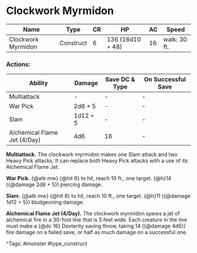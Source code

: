 # Clockwork Myrmidon

| Name | Type | CR | HP | AC | Speed |
|------|------|----|----|----|-------|
| Clockwork Myrmidon | Construct | 6 | 136 (16d10 + 48) | 16 | walk: 30 ft. |

### Actions:

| Ability | Damage | Save DC & Type | On Successful Save |
|---------|--------|----------------|--------------------|
| Multiattack | - | - | - |
| War Pick | 2d8 + 5 | - | - |
| Slam | 1d12 + 5 | - | - |
| Alchemical Flame Jet (4/Day) | 4d6 | 16 | - |


**Multiattack.** The clockwork myrmidon makes one Slam attack and two Heavy Pick attacks. It can replace both Heavy Pick attacks with a use of its Alchemical Flame Jet.

**War Pick.** {@atk mw} {@hit 8} to hit, reach 10 ft., one target. {@h}14 ({@damage 2d8 + 5}) piercing damage.

**Slam.** {@atk mw} {@hit 8} to hit, reach 10 ft., one target. {@h}11 ({@damage 1d12 + 5}) bludgeoning damage.

**Alchemical Flame Jet (4/Day).** The clockwork myrmidon spews a jet of alchemical fire in a 30-foot line that is 5 feet wide. Each creature in the line must make a {@dc 16} Dexterity saving throw, taking 14 ({@damage 4d6}) fire damage on a failed save, or half as much damage on a successful one.

^Tags: #monster #type_construct